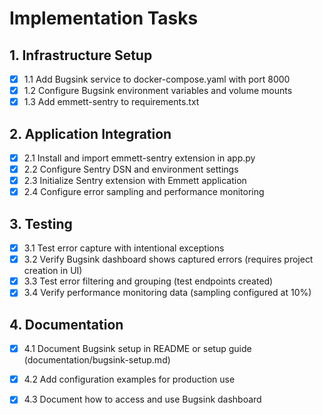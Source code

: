 # Implementation Tasks

## 1. Infrastructure Setup
- [x] 1.1 Add Bugsink service to docker-compose.yaml with port 8000
- [x] 1.2 Configure Bugsink environment variables and volume mounts
- [x] 1.3 Add emmett-sentry to requirements.txt

## 2. Application Integration
- [x] 2.1 Install and import emmett-sentry extension in app.py
- [x] 2.2 Configure Sentry DSN and environment settings
- [x] 2.3 Initialize Sentry extension with Emmett application
- [x] 2.4 Configure error sampling and performance monitoring

## 3. Testing
- [x] 3.1 Test error capture with intentional exceptions
- [x] 3.2 Verify Bugsink dashboard shows captured errors (requires project creation in UI)
- [x] 3.3 Test error filtering and grouping (test endpoints created)
- [x] 3.4 Verify performance monitoring data (sampling configured at 10%)

## 4. Documentation
- [x] 4.1 Document Bugsink setup in README or setup guide (documentation/bugsink-setup.md)
- [x] 4.2 Add configuration examples for production use
- [x] 4.3 Document how to access and use Bugsink dashboard

